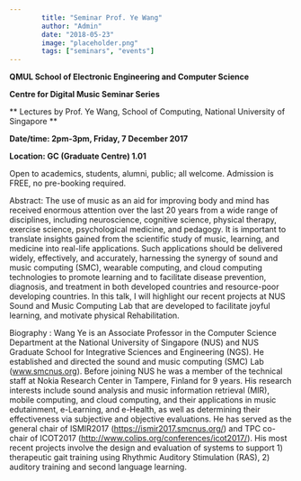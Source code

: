 ```yaml
---
        title: "Seminar Prof. Ye Wang"
        author: "Admin"
        date: "2018-05-23"
        image: "placeholder.png"
        tags: ["seminars", "events"]
---
```



**QMUL School of Electronic Engineering and Computer Science**

**Centre for Digital Music Seminar Series**

** Lectures by Prof. Ye Wang, School of Computing, National University of Singapore
**

**Date/time: 2pm-3pm, Friday, 7 December 2017**

**Location: GC (Graduate Centre) 1.01**

Open to academics, students, alumni, public; all welcome. 
Admission is FREE, no pre-booking required.


Abstract: 
The use of music as an aid for improving body and mind has received enormous 
attention over the last 20 years from a wide range of disciplines, including neuroscience, 
cognitive science, physical therapy, exercise science, psychological medicine, and pedagogy. 
It is important to translate insights gained from the scientific study of music, learning, 
and medicine into real-life applications. Such applications should be delivered widely, effectively, 
and accurately, harnessing the synergy of sound and music computing (SMC), wearable computing, and 
cloud computing technologies to promote learning and to facilitate disease prevention, diagnosis, 
and treatment in both developed countries and resource-poor developing countries. In this talk, 
I will highlight our recent projects at NUS Sound and Music Computing Lab that are developed to 
facilitate joyful learning, and motivate physical Rehabilitation.

Biography : 
Wang Ye is an Associate Professor in the Computer Science Department at the National University of Singapore (NUS) 
and NUS Graduate School for Integrative Sciences and Engineering (NGS). He established and directed 
the sound and music computing (SMC) Lab (www.smcnus.org). Before joining NUS he was a member of the 
technical staff at Nokia Research Center in Tampere, Finland for 9 years. His research interests include 
sound analysis and music information retrieval (MIR), mobile computing, and cloud computing, and their 
applications in music edutainment, e-Learning, and e-Health, as well as determining their effectiveness 
via subjective and objective evaluations. He has served as the general chair of ISMIR2017 
(https://ismir2017.smcnus.org/) and TPC co-chair of ICOT2017 (http://www.colips.org/conferences/icot2017/). 
His most recent projects involve the design and evaluation of systems to support 1) therapeutic gait training 
using Rhythmic Auditory Stimulation (RAS), 2) auditory training and second language learning.
